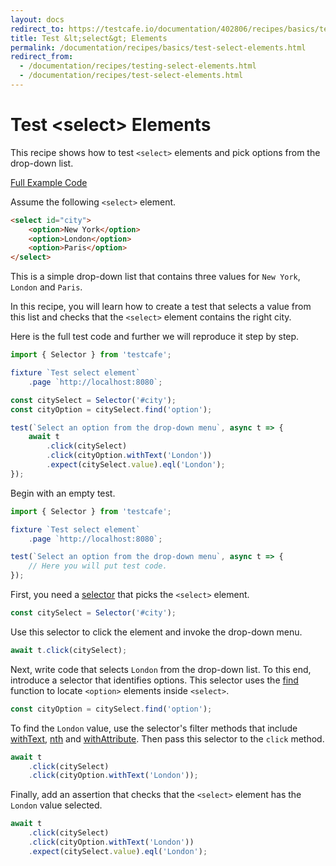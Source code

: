 ```yaml
---
layout: docs
redirect_to: https://testcafe.io/documentation/402806/recipes/basics/test-select-elements
title: Test &lt;select&gt; Elements
permalink: /documentation/recipes/basics/test-select-elements.html
redirect_from:
  - /documentation/recipes/testing-select-elements.html
  - /documentation/recipes/test-select-elements.html
---
```

# Test \<select\> Elements

This recipe shows how to test `<select>` elements and pick options from the drop-down list.

[Full Example Code](https://github.com/DevExpress/testcafe-examples/tree/master/examples/test-select-elements)

Assume the following `<select>` element.

```html
<select id="city">
    <option>New York</option>
    <option>London</option>
    <option>Paris</option>
</select>
```

This is a simple drop-down list that contains three values for `New York`, `London` and `Paris`.

In this recipe, you will learn how to create a test that selects a value from this list
and checks that the `<select>` element contains the right city.

Here is the full test code and further we will reproduce it step by step.

```js
import { Selector } from 'testcafe';

fixture `Test select element`
    .page `http://localhost:8080`;

const citySelect = Selector('#city');
const cityOption = citySelect.find('option');

test(`Select an option from the drop-down menu`, async t => {
    await t
        .click(citySelect)
        .click(cityOption.withText('London'))
        .expect(citySelect.value).eql('London');
});
```

Begin with an empty test.

```js
import { Selector } from 'testcafe';

fixture `Test select element`
    .page `http://localhost:8080`;

test(`Select an option from the drop-down menu`, async t => {
    // Here you will put test code.
});
```

First, you need a [selector](../../guides/basic-guides/select-page-elements.md) that picks the `<select>` element.

```js
const citySelect = Selector('#city');
```

Use this selector to click the element and invoke the drop-down menu.

```js
await t.click(citySelect);
```

Next, write code that selects `London` from the drop-down list. To this end, introduce a selector that identifies options.
This selector uses the [find](../../reference/test-api/selector/find.md) function to locate `<option>` elements inside `<select>`.

```js
const cityOption = citySelect.find('option');
```

To find the `London` value, use the selector's filter methods that include [withText](../../reference/test-api/selector/withtext.md), [nth](../../reference/test-api/selector/nth.md) and
[withAttribute](../../reference/test-api/selector/withattribute.md).
Then pass this selector to the `click` method.

```js
await t
    .click(citySelect)
    .click(cityOption.withText('London'));
```

Finally, add an assertion that checks that the `<select>` element has the `London` value selected.

```js
await t
    .click(citySelect)
    .click(cityOption.withText('London'))
    .expect(citySelect.value).eql('London');
```
